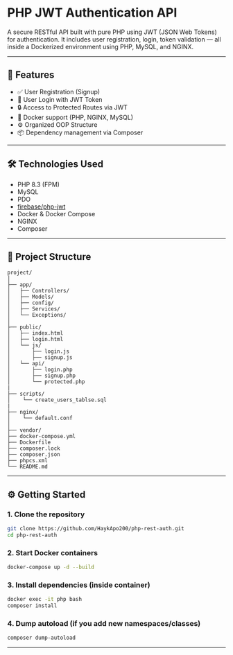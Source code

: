 # PHP JWT Authentication API

A secure RESTful API built with pure PHP using JWT (JSON Web Tokens) for authentication. It includes user registration, login, token validation — all inside a Dockerized environment using PHP, MySQL, and NGINX.

---

## 🚀 Features

- ✅ User Registration (Signup)
- 🔐 User Login with JWT Token
- 🔒 Access to Protected Routes via JWT
- 🐳 Docker support (PHP, NGINX, MySQL)
- ⚙️ Organized OOP Structure 
- 📦 Dependency management via Composer

---

## 🛠️ Technologies Used

- PHP 8.3 (FPM)
- MySQL
- PDO
- [firebase/php-jwt](https://github.com/firebase/php-jwt)
- Docker & Docker Compose
- NGINX
- Composer

---

## 📁 Project Structure

```
project/
│
├── app/
│   ├── Controllers/       
│   ├── Models/
│   ├── config/             
│   ├── Services/          
│   └── Exceptions/        
│
├── public/
│   ├── index.html         
│   ├── login.html         
│   └── js/
│       ├── login.js
│       ├── signup.js
│   └── api/
│       ├── login.php
│       ├── signup.php
│       └── protected.php
|
├── scripts/
│    └── create_users_tablse.sql
|
├── nginx/
│    └── default.conf 
│
├── vendor/
├── docker-compose.yml
├── Dockerfile
├── composer.lock
├── composer.json
├── phpcs.xml
└── README.md
```

---

## ⚙️ Getting Started

### 1. Clone the repository

```bash
git clone https://github.com/HaykApo200/php-rest-auth.git
cd php-rest-auth
```

### 2. Start Docker containers

```bash
docker-compose up -d --build
```

### 3. Install dependencies (inside container)

```bash
docker exec -it php bash
composer install
```

### 4. Dump autoload (if you add new namespaces/classes)

```bash
composer dump-autoload
```

---

